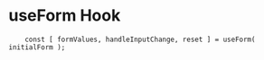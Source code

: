 # useForm Hook

```
    const [ formValues, handleInputChange, reset ] = useForm( initialForm );
```